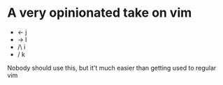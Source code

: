 # A very opinionated take on vim

- <- j
- -> l
- /\ i
- \/ k

Nobody should use this, but it't much easier than getting used to regular vim
